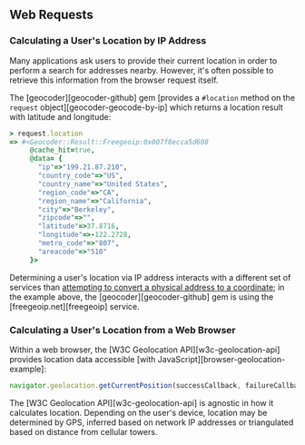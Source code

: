 ## Web Requests

### Calculating a User's Location by IP Address

Many applications ask users to provide their current location in order to
perform a search for addresses nearby. However, it's often possible to retrieve this
information from the browser request itself.

The [geocoder][geocoder-github] gem [provides a `#location` method on the
`request` object][geocoder-geocode-by-ip] which returns a location result with
latitude and longitude:

```ruby
> request.location
=> #<Geocoder::Result::Freegeoip:0x007f8ecca5d608
     @cache_hit=true,
     @data= {
       "ip"=>"199.21.87.210",
       "country_code"=>"US",
       "country_name"=>"United States",
       "region_code"=>"CA",
       "region_name"=>"California",
       "city"=>"Berkeley",
       "zipcode"=>"",
       "latitude"=>37.8716,
       "longitude"=>-122.2728,
       "metro_code"=>"807",
       "areacode"=>"510"
     }>
```

Determining a user's location via IP address interacts with a different set of
services than [attempting to convert a physical address to a
coordinate](#choosing-a-service); in the example above, the
[geocoder][geocoder-github] gem is using the [freegeoip.net][freegeoip]
service.

### Calculating a User's Location from a Web Browser

Within a web browser, the [W3C Geolocation API][w3c-geolocation-api] provides
location data accessible [with JavaScript][browser-geolocation-example]:

```javascript
navigator.geolocation.getCurrentPosition(successCallback, failureCallback);
```

The [W3C Geolocation API][w3c-geolocation-api] is agnostic in how it
calculates location. Depending on the user's device, location may be
determined by GPS, inferred based on network IP addresses or triangulated
based on distance from cellular towers.
